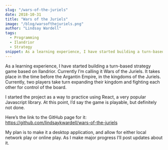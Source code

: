 ```yaml
---
slug: "/wars-of-the-juriels"
date: 2018-10-31
title: "Wars of the Juriels"
image: "/blog/warsofthejuriels.png"
author: "Lindsay Wardell"
tags:
  - Programming
  - Ilandrior
  - Strategy
snippet: As a learning experience, I have started building a turn-based strategy game based on Ilandrior.
---
```

As a learning experience, I have started building a turn-based strategy game based on Ilandrior. Currently I’m calling it Wars of the Juriels. It takes place in the time before the Argantin Empire, in the kingdoms of the Juriels. Currently, two players take turn expanding their kingdom and fighting each other for control of the board.

I started the project as a way to practice using React, a very popular Javascript library. At this point, I’d say the game is playable, but definitely not done.

Here’s the link to the GitHub page for it: https://github.com/lindsaykwardell/wars-of-the-juriels

My plan is to make it a desktop application, and allow for either local network play or online play. As I make major progress I’ll post updates about it.